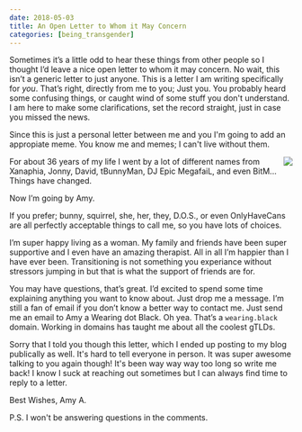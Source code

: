 ```yaml
---
date: 2018-05-03
title: An Open Letter to Whom it May Concern
categories: [being_transgender]
---
```


Sometimes it’s a little odd to hear these things from other people so I thought I’d leave a nice open letter to whom it may concern. No wait, this isn’t a generic letter to just anyone. This is a letter I am writing specifically for _you_. That’s right, directly from me to you; Just you. You probably heard some confusing things, or caught wind of some stuff you don't understand. I am here to make some clarifications, set the record straight, just in case you missed the news.

Since this is just a personal letter between me and you I'm going to add an appropiate meme. You know me and memes; I can't live without them.

<img src="/img/2018/05-03_probably_trans_meme.jpg" align="right">

For about 36 years of my life I went by a lot of different names from Xanaphia, Jonny, David, tBunnyMan, DJ Epic MegafaiL, and even BitM... Things have changed.

Now I’m going by Amy.

If you prefer; bunny, squirrel, she, her, they,  D.O.S., or even OnlyHaveCans are all perfectly acceptable things to call me, so you have lots of choices.

I’m super happy living as a woman. My family and friends have been super supportive and I even have an amazing therapist. All in all I’m happier than I have ever been. Transitioning is not something you experiance without stressors jumping in but that is what the support of friends are for.

You may have questions, that’s great. I’d excited to spend some time explaining anything you want to know about. Just drop me a message. I’m still a fan of email if you don’t know a better way to contact me. Just send me an email to Amy a Wearing dot Black. Oh yea. That’s a `wearing.black` domain. Working in domains has taught me about all the coolest gTLDs.

Sorry that I told you though this letter, which I ended up posting to my blog publically as well. It's hard to tell everyone in person.  It was super awesome talking to you again though! It's been way way way too long so write me back! I know I suck at reaching out sometimes but I can always find time to reply to a letter.

Best Wishes,
Amy A.

P.S. I won't be answering questions in the comments.

